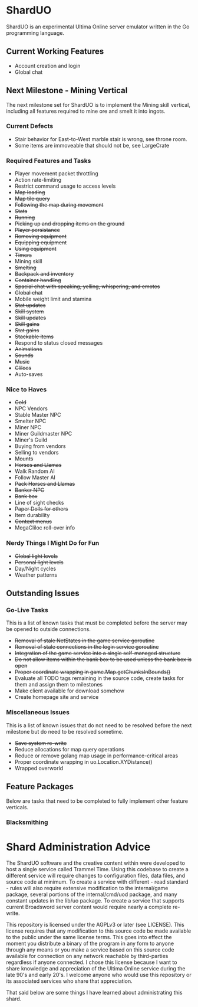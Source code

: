 # ShardUO #
ShardUO is an experimental Ultima Online server emulator written in the Go
programming language.

## Current Working Features ##
* Account creation and login
* Global chat

## Next Milestone - Mining Vertical ##
The next milestone set for ShardUO is to implement the Mining skill vertical,
including all features required to mine ore and smelt it into ingots.

### Current Defects ###
* Stair behavior for East-to-West marble stair is wrong, see throne room.
* Some items are immoveable that should not be, see LargeCrate

### Required Features and Tasks ###
* Player movement packet throttling
* Action rate-limiting
* Restrict command usage to access levels
* ~~Map loading~~
* ~~Map tile query~~
* ~~Following the map during movement~~
* ~~Stats~~
* ~~Running~~
* ~~Picking up and dropping items on the ground~~
* ~~Player persistance~~
* ~~Removing equipment~~
* ~~Equipping equipment~~
* ~~Using equipment~~
* ~~Timers~~
* Mining skill
* ~~Smelting~~
* ~~Backpack and inventory~~
* ~~Container handling~~
* ~~Spacial chat with speaking, yelling, whispering, and emotes~~
* ~~Global chat~~
* Mobile weight limit and stamina
* ~~Stat updates~~
* ~~Skill system~~
* ~~Skill updates~~
* ~~Skill gains~~
* ~~Stat gains~~
* ~~Stackable items~~
* Respond to status closed messages
* ~~Animations~~
* ~~Sounds~~
* ~~Music~~
* ~~Clilocs~~
* Auto-saves

### Nice to Haves ###
* ~~Gold~~
* NPC Vendors
* Stable Master NPC
* Smelter NPC
* Miner NPC
* Miner Guildmaster NPC
* Miner's Guild
* Buying from vendors
* Selling to vendors
* ~~Mounts~~
* ~~Horses and Llamas~~
* Walk Random AI
* Follow Master AI
* ~~Pack Horses and Llamas~~
* ~~Banker NPC~~
* ~~Bank box~~
* Line of sight checks
* ~~Paper Dolls for others~~
* Item durability
* ~~Context menus~~
* MegaCliloc roll-over info

### Nerdy Things I Might Do for Fun ###
* ~~Global light levels~~
* ~~Personal light levels~~
* Day/Night cycles
* Weather patterns

## Outstanding Issues ##

### Go-Live Tasks ###
This is a list of known tasks that must be completed before the server may be
opened to outside connections.

* ~~Removal of stale NetStates in the game service goroutine~~
* ~~Removal of stale connections in the login service goroutine~~
* ~~Integration of the game service into a single self-managed structure~~
* ~~Do not allow items within the bank box to be used unless the bank box is open~~
* ~~Proper coordinate wrapping in game.Map.getChunksInBounds()~~
* Evaluate all TODO tags remaining in the source code, create tasks for them and assign them to milestones
* Make client available for download somehow
* Create homepage site and service

### Miscellaneous Issues ###
This is a list of known issues that do not need to be resolved before the next
milestone but do need to be resolved sometime.

* ~~Save system re-write~~
* Reduce allocations for map query operations
* Reduce or remove golang map usage in performance-critical areas
* Proper coordinate wrapping in uo.Location.XYDistance()
* Wrapped overworld

## Feature Packages ##
Below are tasks that need to be completed to fully implement other feature
verticals.

### Blacksmithing ###


# Shard Administration Advice #
The ShardUO software and the creative content within were developed to host a
single service called Trammel Time. Using this codebase to create a different
service will require changes to configuration files, data files, and source
code at minimum. To create a service with different - read standard - rules will
also require extensive modification to the internal/game package, several
portions of the internal/cmd/uod package, and many constant updates in the
lib/uo package. To create a service that supports current Broadsword server
content would require nearly a complete re-write.

This repository is licensed under the AGPLv3 or later (see LICENSE). This
license requires that any modification to this source code be made available to
the public under the same license terms. This goes into effect the moment you
distribute a binary of the program in any form to anyone through any means or
you make a service based on this source code available for connection on any
network reachable by third-parties regardless if anyone connected. I chose this
license because I want to share knowledge and appreciation of the Ultima Online
service during the late 90's and early 20's. I welcome anyone who would use this
repository or its associated services who share that appreciation.

That said below are some things I have learned about administrating this shard.

